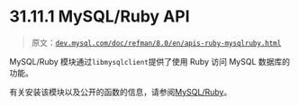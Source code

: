 # 31.11.1 MySQL/Ruby API

> 原文：[`dev.mysql.com/doc/refman/8.0/en/apis-ruby-mysqlruby.html`](https://dev.mysql.com/doc/refman/8.0/en/apis-ruby-mysqlruby.html)

MySQL/Ruby 模块通过`libmysqlclient`提供了使用 Ruby 访问 MySQL 数据库的功能。

有关安装该模块以及公开的函数的信息，请参阅[MySQL/Ruby](http://tmtm.org/en/mysql/ruby/)。
